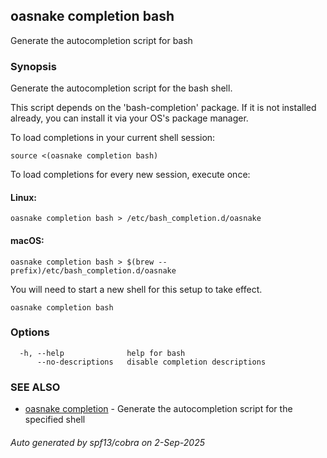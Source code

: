 ## oasnake completion bash

Generate the autocompletion script for bash

### Synopsis

Generate the autocompletion script for the bash shell.

This script depends on the 'bash-completion' package.
If it is not installed already, you can install it via your OS's package manager.

To load completions in your current shell session:

	source <(oasnake completion bash)

To load completions for every new session, execute once:

#### Linux:

	oasnake completion bash > /etc/bash_completion.d/oasnake

#### macOS:

	oasnake completion bash > $(brew --prefix)/etc/bash_completion.d/oasnake

You will need to start a new shell for this setup to take effect.


```
oasnake completion bash
```

### Options

```
  -h, --help              help for bash
      --no-descriptions   disable completion descriptions
```

### SEE ALSO

* [oasnake completion](oasnake_completion.md)	 - Generate the autocompletion script for the specified shell

###### Auto generated by spf13/cobra on 2-Sep-2025
